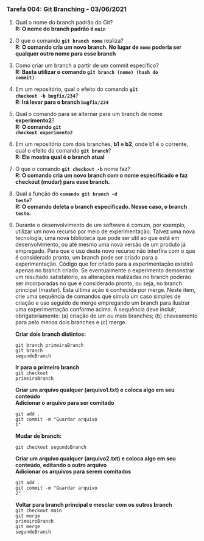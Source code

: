 ### Tarefa 004: Git Branching - 03/06/2021

1. Qual o nome do branch padrão do Git?
<br>**R: O nome do branch padrão é <code>main</code>**<br>

2. O que o comando **<code>git branch nome</code>** realiza?
<br>**R: O comando cria um novo branch. No lugar de <code>nome</code> poderia ser qualquer outro nome para esse branch**<br>

3. Como criar um branch a partir de um commit específico?
<br>**R: Basta utilizar o comando <code>git branch (nome) (hash do commit)</code>**<br>

4. Em um repositório, qual o efeito do comando **<code>git checkout -b bugfix/234</code>**?
<br>**R: Irá levar para o branch <code>bugfix/234</code>**<br>

5. Qual o comando para se alternar para um branch de nome **experimento2**?
<br>**R: O comando <code>git checkout experimento2</code>**<br>

6. Em um repositório com dois branches, **b1** e **b2**, onde b1 é o corrente, qual o efeito do comando **<code>git branch</code>**?
<br>**R: Ele mostra qual é o branch atual**<br>

7. O que o comando **<code>git checkout -b</code>** nome faz?
<br>**R: O comando cria um novo branch com o nome especificado e faz checkout (mudar) para esse branch.**<br>

8. Qual a função do <code>**comando git branch -d teste</code>**?
<br>**R: O comando deleta o branch especificado. Nesse caso, o branch <code>teste</code>.**<br>

9. Durante o desenvolvimento de um software é comum, por exemplo, utilizar um novo recurso por meio de experimentação. Talvez uma nova tecnologia, uma nova biblioteca que pode ser útil ao que está em desenvolvimento, ou até mesmo uma nova versão de um produto já empregado. Para que o uso deste novo recurso não interfira com o que é considerado pronto, um branch pode ser criado para a experimentação. Código que for criado para a experimentação existirá apenas no branch criado. Se eventualmente o experimento demonstrar um resultado satisfatório, as alterações realizadas no branch poderão ser incorporadas no que é considerado pronto, ou seja, no branch principal (master). Esta última ação é conhecida por merge. Neste item, crie uma sequência de comandos que simula um caso simples de criação e uso seguido de merge empregando um branch para ilustrar uma experimentação conforme acima. A sequência deve incluir, obrigatoriamente: (a) criação de um ou mais branches; (b) chaveamento para pelo menos dois branches e (c) merge.


	**Criar dois branch distintos:**<br>

	<code>git branch primeiraBranch</code><br>
	<code>git branch segundoBranch</code><br>

	**Ir para o primeiro branch**<br>
	<code>git checkout primeiraBranch</code><br>

	**Criar um arquivo qualquer (arquivo1.txt) e coloca algo em seu conteúdo**<br>
	**Adicionar o arquivo para ser comitado**<br>

	<code>git add .</code><br>
	<code>git commit -m "Guardar arquivo 1"</code><br>
	
	**Mudar de branch:**
	
	<code>git checkout segundoBranch</code>

	**Criar um arquivo qualquer (arquivo2.txt) e coloca algo em seu conteúdo, editando o outro arquivo**<br>
	**Adicionar os arquivos para serem comitados**

	<code>git add .</code><br>
	<code>git commit -m "Guardar arquivo 2"</code><br>

	**Voltar para branch principal e mesclar com os outros branch**<br>
	<code>git checkout main</code><br>
	<code>git merge primeiroBranch</code><br>
	<code>git merge segundoBranch</code><br>



	



